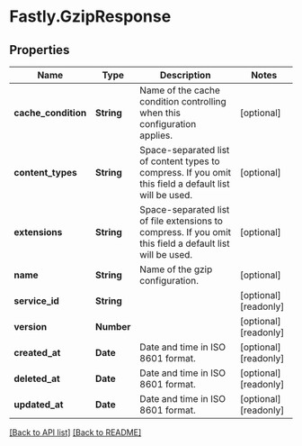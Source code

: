 # Fastly.GzipResponse

## Properties

Name | Type | Description | Notes
------------ | ------------- | ------------- | -------------
**cache_condition** | **String** | Name of the cache condition controlling when this configuration applies. | [optional] 
**content_types** | **String** | Space-separated list of content types to compress. If you omit this field a default list will be used. | [optional] 
**extensions** | **String** | Space-separated list of file extensions to compress. If you omit this field a default list will be used. | [optional] 
**name** | **String** | Name of the gzip configuration. | [optional] 
**service_id** | **String** |  | [optional] [readonly] 
**version** | **Number** |  | [optional] [readonly] 
**created_at** | **Date** | Date and time in ISO 8601 format. | [optional] [readonly] 
**deleted_at** | **Date** | Date and time in ISO 8601 format. | [optional] [readonly] 
**updated_at** | **Date** | Date and time in ISO 8601 format. | [optional] [readonly] 


[[Back to API list]](../../README.md#endpoints) [[Back to README]](../../README.md)

